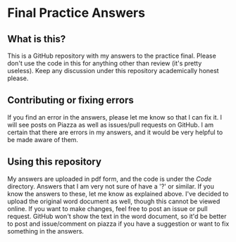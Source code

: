 # Final Practice Answers

## What is this?
This is a GitHub repository with my answers to the practice final. Please don't use the code in this for anything other than review (it's pretty useless). Keep any discussion under this repository academically honest please.

## Contributing or fixing errors
If you find an error in the answers, please let me know so that I can fix it. I will see posts on Piazza as well as issues/pull requests on GitHub. I am certain that there are errors in my answers, and it would be very helpful to be made aware of them.

## Using this repository
My answers are uploaded in pdf form, and the code is under the *Code* directory. Answers that I am very not sure of have a '?' or similar. If you know the answers to these, let me know as explained above. I've decided to upload the original word document as well, though this cannot be viewed online. If you want to make changes, feel free to post an issue or pull request. GitHub won't show the text in the word document, so it'd be better to post and issue/comment on piazza if you have a suggestion or want to fix something in the answers.



